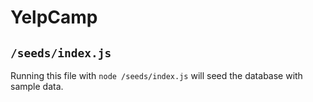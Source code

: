 # YelpCamp

## `/seeds/index.js`
Running this file with `node /seeds/index.js` will seed the database with sample data.